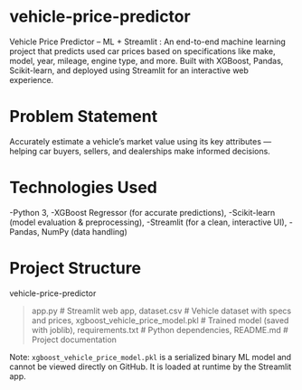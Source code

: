 # vehicle-price-predictor
Vehicle Price Predictor – ML + Streamlit : An end-to-end machine learning project that predicts used car prices based on specifications like make, model, year, mileage, engine type, and more. Built with XGBoost, Pandas, Scikit-learn, and deployed using Streamlit for an interactive web experience. 

# Problem Statement
Accurately estimate a vehicle’s market value using its key attributes — helping car buyers, sellers, and dealerships make informed decisions.

# Technologies Used
-Python 3,
-XGBoost Regressor (for accurate predictions),
-Scikit-learn (model evaluation & preprocessing),
-Streamlit (for a clean, interactive UI),
-Pandas, NumPy (data handling)

# Project Structure
vehicle-price-predictor
> app.py                  # Streamlit web app,
> dataset.csv             # Vehicle dataset with specs and prices,
> xgboost_vehicle_price_model.pkl  # Trained model (saved with joblib),
> requirements.txt        # Python dependencies,
> README.md               # Project documentation

Note: `xgboost_vehicle_price_model.pkl` is a serialized binary ML model and cannot be viewed directly on GitHub.
It is loaded at runtime by the Streamlit app.
